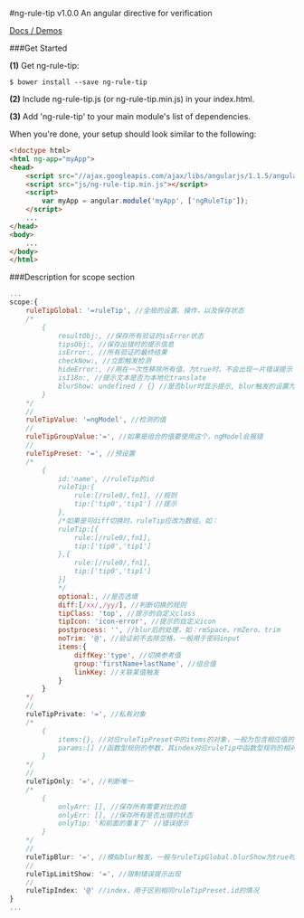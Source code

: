 #ng-rule-tip v1.0.0
An angular directive for verification

[Docs / Demos](http://howardwzh.github.io/#/docs/ngrt)

###Get Started

**(1)** Get ng-rule-tip:
```
$ bower install --save ng-rule-tip
```

**(2)** Include ng-rule-tip.js (or ng-rule-tip.min.js) in your index.html.

**(3)** Add 'ng-rule-tip' to your main module's list of dependencies.

When you're done, your setup should look similar to the following:

>
```html
<!doctype html>
<html ng-app="myApp">
<head>
    <script src="//ajax.googleapis.com/ajax/libs/angularjs/1.1.5/angular.min.js"></script>
    <script src="js/ng-rule-tip.min.js"></script>
    <script>
        var myApp = angular.module('myApp', ['ngRuleTip']);
    </script>
    ...
</head>
<body>
    ...
</body>
</html>
```

###Description for scope section

>
```js
...
scope:{
    ruleTipGlobal: '=ruleTip', //全局的设置、操作，以及保存状态
    /*
        {
            resultObj:, //保存所有验证的isError状态
            tipsObj:, //保存出错时的提示信息
            isError:, //所有验证的最终结果
            checkNow:, //立即触发检测
            hideError:, //用在一次性移除所有值，为true时，不会出现一片错误提示
            isI18n:, //提示文本是否为本地化translate
            blurShow: undefined / {} //是否blur时显示提示, blur触发的设置为{}
        }
    */
    //
    ruleTipValue: '=ngModel', //检测的值
    //
    ruleTipGroupValue:'=', //如果是组合的值要使用这个，ngModel会报错
    //
    ruleTipPreset: '=', //预设置
    /*
        {
            id:'name', //ruleTip的id
            ruleTip:{
                rule:[/rule0/,fn1], //规则
                tip:['tip0','tip1'] //提示
            },
            /*如果是可diff切换时，ruleTip应改为数组，如：
            ruleTip:[{
                rule:[/rule0/,fn1],
                tip:['tip0','tip1']
            },{
                rule:[/rule0/,fn1],
                tip:['tip0','tip1']
            }]
            */
            optional:, //是否选填
            diff:[/xx/,/yy/], //判断切换的规则
            tipClass: 'top', //提示的自定义class
            tipIcon: 'icon-error', //提示的自定义icon
            postprocess: '', //blur后的处理，如：rmSpace、rmZero、trim
            noTrim: '@', //验证前不去除空格，一般用于密码input
            items:{
                diffKey:'type', //切换参考值
                group:'firstName+lastName', //组合值
                linkKey: //关联某值触发
            }
        }
    */
    //
    ruleTipPrivate: '=', //私有对象
    /*
        {
            items:{}, //对应ruleTipPreset中的items的对象，一般为包含相应值的对象
            params:[] //函数型规则的参数，其index对应ruleTip中函数型规则的相对index
        }
    */
    //
    ruleTipOnly: '=', //判断唯一
    /*
        {
            onlyArr: [], //保存所有需要对比的值
            onlyErr: [], //保存所有是否出错的状态
            onlyTip: '和前面的重复了' //错误提示
        }
    */
    //
    ruleTipBlur: '=', //模拟blur触发，一般与ruleTipGlobal.blurShow为true时一起用
    //
    ruleTipLimitShow: '=', //限制错误提示出现
    //
    ruleTipIndex: '@' //index，用于区别相同ruleTipPreset.id的情况
}
...
```
